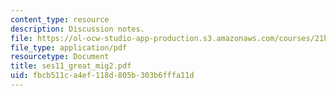 ```yaml
---
content_type: resource
description: Discussion notes.
file: https://ol-ocw-studio-app-production.s3.amazonaws.com/courses/21h-221-the-places-of-migration-in-united-states-history-fall-2006/fbcb511ca4ef118d805b303b6fffa11d_ses11_great_mig2.pdf
file_type: application/pdf
resourcetype: Document
title: ses11_great_mig2.pdf
uid: fbcb511c-a4ef-118d-805b-303b6fffa11d
---
```

